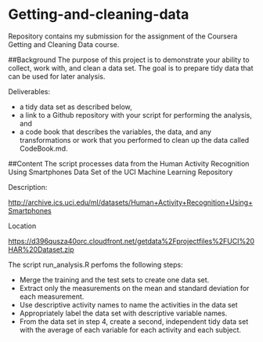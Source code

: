 Getting-and-cleaning-data
=========================

Repository contains my submission for the assignment of the Coursera Getting and Cleaning Data course.

##Background
The purpose of this project is to demonstrate your ability to collect, work with, and clean a data set. The goal is to prepare tidy data that can be used for later analysis. 

Deliverables: 
* a tidy data set as described below, 
* a link to a Github repository with your script for performing the analysis, and 
* a code book that describes the variables, the data, and any transformations or work that you performed to clean up the data called CodeBook.md. 

##Content
The script processes data from the Human Activity Recognition Using Smartphones Data Set of the UCI Machine Learning Repository 

Description:

http://archive.ics.uci.edu/ml/datasets/Human+Activity+Recognition+Using+Smartphones 

Location

https://d396qusza40orc.cloudfront.net/getdata%2Fprojectfiles%2FUCI%20HAR%20Dataset.zip 

The script run_analysis.R perfoms the following steps:
* Merge the training and the test sets to create one data set.
* Extract only the measurements on the mean and standard deviation for each measurement. 
* Use descriptive activity names to name the activities in the data set
* Appropriately label the data set with descriptive variable names. 
* From the data set in step 4, create a second, independent tidy data set with the average of each variable for each activity and each subject.


